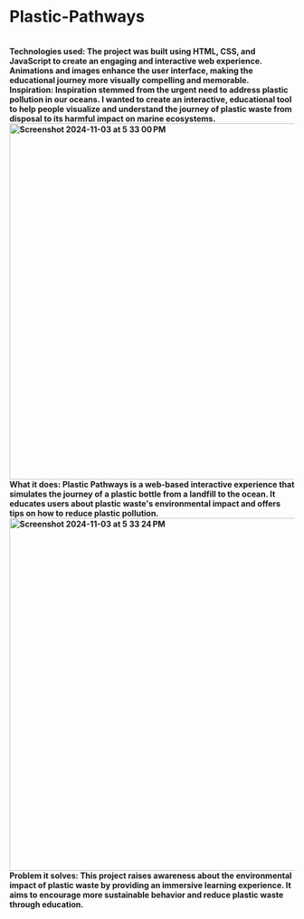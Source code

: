 # Plastic-Pathways
<br>
<b> Technologies used: <b>
The project was built using HTML, CSS, and JavaScript to create an engaging and interactive web experience. Animations and images enhance the user interface, making the educational journey more visually compelling and memorable.

<br>
<b> Inspiration: <b>
Inspiration stemmed from the urgent need to address plastic pollution in our oceans. I wanted to create an interactive, educational tool to help people visualize and understand the journey of plastic waste from disposal to its harmful impact on marine ecosystems.
<br>

<img width="630" alt="Screenshot 2024-11-03 at 5 33 00 PM" src="https://github.com/user-attachments/assets/3ec79f41-cbbe-4c62-aae9-965fa56a7d84">
<br>
<b> What it does: <b>
Plastic Pathways is a web-based interactive experience that simulates the journey of a plastic bottle from a landfill to the ocean. It educates users about plastic waste's environmental impact and offers tips on how to reduce plastic pollution.
<br>
<img width="624" alt="Screenshot 2024-11-03 at 5 33 24 PM" src="https://github.com/user-attachments/assets/88dd9d0e-3200-4052-9323-de6a5f4df6bd">
<br>
<b>Problem it solves:<b>
This project raises awareness about the environmental impact of plastic waste by providing an immersive learning experience. It aims to encourage more sustainable behavior and reduce plastic waste through education.
<br>



